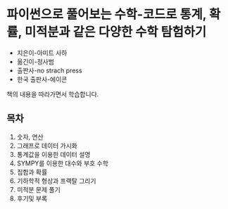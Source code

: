 # 파이썬으로 풀어보는 수학-코드로 통계, 확률, 미적분과 같은 다양한 수학 탐험하기

* 지은이-아미트 사하
* 옮긴이-정사범
* 출판사-no strach press
* 한국 출판사-에이콘

책의 내용을 따라가면서 학습합니다.  

## 목차 

1. 숫자, 연산
2. 그래프로 데이터 가시화
3. 통계값을 이용한 데이터 설명
4. SYMPY를 이용한 대수와 부호 수학
5. 집합과 확률
6. 기하학적 형상과 프랙탈 그리기
7. 미적분 문제 풀기
8. 후기및 부록




